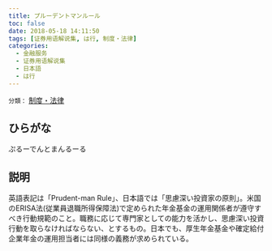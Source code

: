 ```yaml
---
title: プルーデントマンルール
toc: false
date: 2018-05-18 14:11:50
tags: [证券用语解说集, は行, 制度・法律]
categories:
  - 金融服务
  - 证券用语解说集
  - 日本語
  - は行
---
```


`分類：` [制度・法律](/tags/制度・法律/)

## ひらがな

ぷるーでんとまんるーる

## 説明

英語表記は「Prudent-man Rule」、日本語では「思慮深い投資家の原則」。米国のERISA法(従業員退職所得保障法)で定められた年金基金の運用関係者が遵守すべき行動規範のこと。職務に応じて専門家としての能力を活かし、思慮深い投資行動を取らなければならない、とするもの。日本でも、厚生年金基金や確定給付企業年金の運用担当者には同様の義務が求められている。
